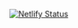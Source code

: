 [![Netlify Status](https://api.netlify.com/api/v1/badges/084c85f0-9f11-4d0f-8c66-0cbeae22618d/deploy-status)](https://app.netlify.com/sites/zengy/deploys)

